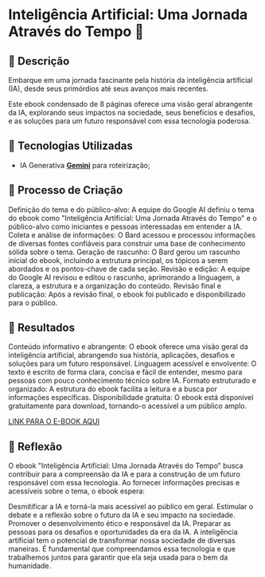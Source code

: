 # Inteligência Artificial: Uma Jornada Através do Tempo 🌌

## 📒 Descrição
Embarque em uma jornada fascinante pela história da inteligência artificial (IA), desde seus primórdios até seus avanços mais recentes.

Este ebook condensado de 8 páginas oferece uma visão geral abrangente da IA, explorando seus impactos na sociedade, seus benefícios e desafios, e as soluções para um futuro responsável com essa tecnologia poderosa.

## 🤖 Tecnologias Utilizadas
- IA Generativa **[Gemini](https://gemini.google.com/)** para roteirização;

## 🧐 Processo de Criação
Definição do tema e do público-alvo: A equipe do Google AI definiu o tema do ebook como "Inteligência Artificial: Uma Jornada Através do Tempo" e o público-alvo como iniciantes e pessoas interessadas em entender a IA.
Coleta e análise de informações: O Bard acessou e processou informações de diversas fontes confiáveis para construir uma base de conhecimento sólida sobre o tema.
Geração de rascunho: O Bard gerou um rascunho inicial do ebook, incluindo a estrutura principal, os tópicos a serem abordados e os pontos-chave de cada seção.
Revisão e edição: A equipe do Google AI revisou e editou o rascunho, aprimorando a linguagem, a clareza, a estrutura e a organização do conteúdo.
Revisão final e publicação: Após a revisão final, o ebook foi publicado e disponibilizado para o público.

## 🚀 Resultados
Conteúdo informativo e abrangente: O ebook oferece uma visão geral da inteligência artificial, abrangendo sua história, aplicações, desafios e soluções para um futuro responsável.
Linguagem acessível e envolvente: O texto é escrito de forma clara, concisa e fácil de entender, mesmo para pessoas com pouco conhecimento técnico sobre IA.
Formato estruturado e organizado: A estrutura do ebook facilita a leitura e a busca por informações específicas.
Disponibilidade gratuita: O ebook está disponível gratuitamente para download, tornando-o acessível a um público amplo.

[LINK PARA O E-BOOK AQUI](https://docs.google.com/document/d/1kRl5zIgsNex0rKaSLzHc6-bThJpT9Vr0K931-dBjRgk/edit?usp=sharing)

## 💭 Reflexão
O ebook "Inteligência Artificial: Uma Jornada Através do Tempo" busca contribuir para a compreensão da IA e para a construção de um futuro responsável com essa tecnologia. Ao fornecer informações precisas e acessíveis sobre o tema, o ebook espera:

Desmitificar a IA e torná-la mais acessível ao público em geral.
Estimular o debate e a reflexão sobre o futuro da IA e seu impacto na sociedade.
Promover o desenvolvimento ético e responsável da IA.
Preparar as pessoas para os desafios e oportunidades da era da IA.
A inteligência artificial tem o potencial de transformar nossa sociedade de diversas maneiras. É fundamental que compreendamos essa tecnologia e que trabalhemos juntos para garantir que ela seja usada para o bem da humanidade.
